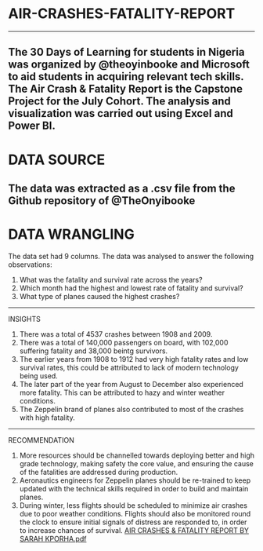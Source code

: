 # AIR-CRASHES-FATALITY-REPORT
----
The 30 Days of Learning for students in Nigeria was organized by @theoyinbooke and Microsoft to aid students in acquiring relevant tech skills. The Air Crash & Fatality Report is the Capstone Project for the July Cohort. The analysis and visualization was carried out using Excel and Power BI.
----
# DATA SOURCE
The data was extracted as a .csv file from the Github repository of @TheOnyibooke
----
# DATA WRANGLING
The data set had 9 columns.
The data was analysed to answer the following observations:
1. What was the fatality and survival rate across the years? 
2. Which month had the highest and lowest rate of fatality and survival?
3. What type of planes caused the highest crashes?
----
INSIGHTS
1. There was a total of 4537 crashes between 1908 and 2009. 
2. There was a total of 140,000 passengers on board, with 102,000 suffering fatality and 38,000 beintg survivors.
3. The earlier years from 1908 to 1912 had very high fatality rates and low survival rates, this could be attributed to lack of modern technology being used.
4. The later part of the year from August to December also experienced more fatality. This can be attributed to hazy and winter weather conditions. 
5. The Zeppelin brand of planes also contributed to most of the crashes with high fatality.
----
RECOMMENDATION
1. More resources should be channelled towards deploying better and high grade technology, making safety the core value, and ensuring the cause of the fatalities are addressed during production. 
2. Aeronautics engineers for Zeppelin planes should be re-trained to keep updated with the technical skills required in order to build and maintain planes.
3. During winter, less flights should be scheduled to minimize air crashes due to poor weather conditions. Flights should also be monitored round the clock to ensure initial signals of distress are responded to, in order to increase chances of survival.
[AIR CRASHES & FATALITY REPORT BY SARAH KPORHA.pdf](https://github.com/Elemawusi/AIR-CRASHES-FATALITY-REPORT/files/9144723/AIR.CRASHES.FATALITY.REPORT.BY.SARAH.KPORHA.pdf)
